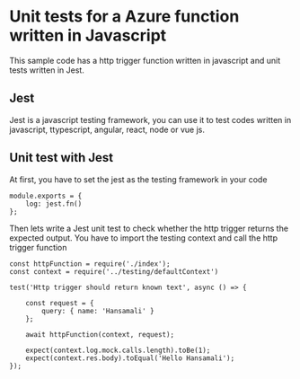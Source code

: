 # Unit tests for a Azure function written in Javascript

This sample code has a http trigger function written in javascript and unit tests written in Jest.

## Jest
Jest is a javascript testing framework, you can use it to test codes written in javascript, ttypescript, angular, react, node or vue js. 

## Unit test with Jest

At first, you have to set the jest as the testing framework in your code
```
module.exports = {
    log: jest.fn()
};
```

Then lets write a Jest unit test to check whether the http trigger returns the expected output. You have to import the testing context and call the http trigger function
```
const httpFunction = require('./index');
const context = require('../testing/defaultContext')

test('Http trigger should return known text', async () => {

    const request = {
        query: { name: 'Hansamali' }
    };

    await httpFunction(context, request);

    expect(context.log.mock.calls.length).toBe(1);
    expect(context.res.body).toEqual('Hello Hansamali');
});
```
